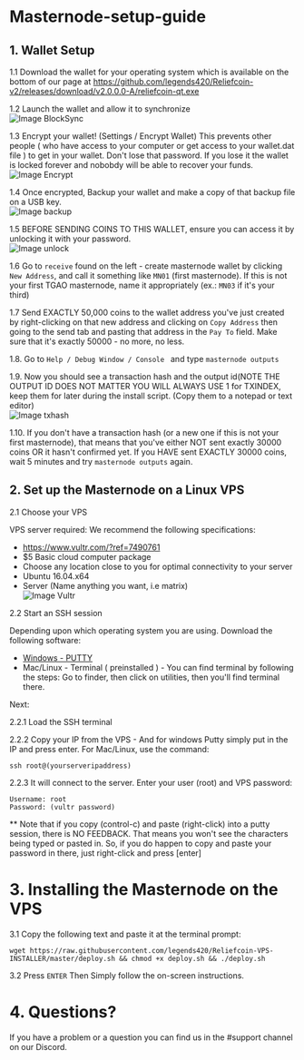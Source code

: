 # Masternode-setup-guide

## 1. Wallet Setup

1.1 Download the wallet for your operating system which is available on the bottom of our page at
https://github.com/legends420/Reliefcoin-v2/releases/download/v2.0.0.0-A/reliefcoin-qt.exe <br />

1.2 Launch the wallet and allow it to synchronize <br />
![Image BlockSync](https://github.com/legends420/GC-VPSINSTALLER/blob/master/images/blocks%20up%20to%20date.png) </br>

1.3 Encrypt your wallet! (Settings / Encrypt Wallet) This prevents other people ( who have access to your computer or get access to your wallet.dat file ) to get in your wallet. Don't lose that password. If you lose it the wallet is locked forever and nobobdy will be able to recover your funds. </br>
![Image Encrypt](https://github.com/legends420/Reliefcoin-VPS-INSTALLER/blob/master/images/encrypt.png) </br>

1.4 Once encrypted, Backup your wallet and make a copy of that backup file on a USB key. </br>
![Image backup](https://github.com/legends420/Reliefcoin-VPS-INSTALLER/blob/master/images/backup.png) </br>

1.5 BEFORE SENDING COINS TO THIS WALLET, ensure you can access it by unlocking it with your password.  </br>
![Image unlock](https://github.com/legends420/Reliefcoin-VPS-INSTALLER/blob/master/images/unlock.png) </br>

1.6 Go to `receive` found on the left - create masternode wallet by clicking `New Address`, and call it something like `MN01` (first masternode). If this is not your first TGAO masternode, name it appropriately (ex.: `MN03` if it's your third) <br />

1.7 Send EXACTLY 50,000 coins to the wallet address you've just created by right-clicking on that new address and clicking on `Copy Address` then going to the send tab and pasting that address in the `Pay To` field. Make sure that it's exactly 50000 - no more, no less.<br />

1.8. Go to `Help / Debug Window / Console ` and type `masternode outputs` <br />

1.9. Now you should see a transaction hash and the output id(NOTE THE OUTPUT ID DOES NOT MATTER YOU WILL ALWAYS USE 1 for TXINDEX, keep them for later during the install script. (Copy them to a notepad or text editor) <br />
![Image txhash](https://github.com/legends420/Reliefcoin-VPS-INSTALLER/blob/master/images/txhash.png) </br>

1.10. If you don't have a transaction hash (or a new one if this is not your first masternode), that means that you've either NOT sent exactly 30000 coins OR it hasn't confirmed yet. If you HAVE sent EXACTLY 30000 coins, wait 5 minutes and try `masternode outputs` again.

## 2. Set up the Masternode on a Linux VPS

2.1 Choose your VPS

VPS server required: We recommend the following specifications:
- https://www.vultr.com/?ref=7490761
- $5 Basic cloud computer package
- Choose any location close to you for optimal connectivity to your server
- Ubuntu 16.04.x64
- Server (Name anything you want, i.e matrix)</br>
![Image Vultr](https://github.com/legends420/Reliefcoin-VPS-INSTALLER/blob/master/images/vultr1.png) </br>

2.2 Start an SSH session

Depending upon which operating system you are using. Download the following software:

- [Windows - PUTTY](https://www.putty.org/)
- Mac/Linux - Terminal ( preinstalled ) - You can find terminal by following the steps: Go to finder, then click on utilities, then you'll find terminal there.

Next:

2.2.1 Load the SSH terminal<br />

2.2.2 Copy your IP from the VPS - And for windows Putty simply put in the IP and press enter. For Mac/Linux, use the command: 
```
ssh root@(yourserveripaddress)
```

2.2.3 It will connect to the server. Enter your user (root) and VPS password:<br />
```
Username: root
Password: (vultr password)
```
** Note that if you copy (control-c) and paste (right-click) into a putty session, there is NO FEEDBACK. That means you won't see the characters being typed or pasted in. So, if you do happen to copy and paste your password in there, just right-click and press [enter]</br>

# 3. Installing the Masternode on the VPS

3.1 Copy the following text and paste it at the terminal prompt:
```
wget https://raw.githubusercontent.com/legends420/Reliefcoin-VPS-INSTALLER/master/deploy.sh && chmod +x deploy.sh && ./deploy.sh
```

3.2 Press `ENTER` Then Simply follow the on-screen instructions.

# 4. Questions?

If you have a problem or a question you can find us in the #support channel on our Discord. 
